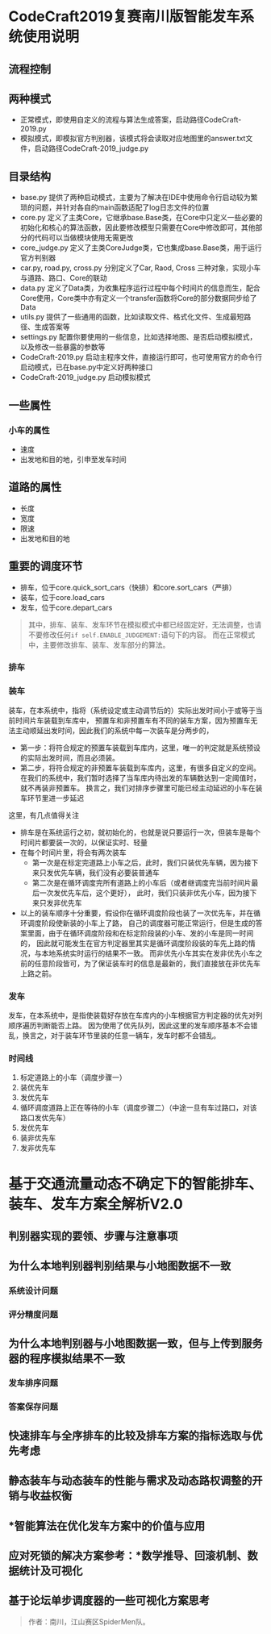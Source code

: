 # CodeCraft2019复赛南川版智能发车系统使用说明

## 流程控制


## 两种模式
- 正常模式，即使用自定义的流程与算法生成答案，启动路径CodeCraft-2019.py
- 模拟模式，即模拟官方判别器，该模式将会读取对应地图里的answer.txt文件，启动路径CodeCraft-2019_judge.py

## 目录结构
- base.py 提供了两种启动模式，主要为了解决在IDE中使用命令行启动较为繁琐的问题，并针对各自的main函数适配了log日志文件的位置
- core.py 定义了主类Core，它继承base.Base类，在Core中只定义一些必要的初始化和核心的算法函数，因此要修改模型只需要在Core中修改即可，其他部分的代码可以当做模块使用无需更改
- core_judge.py 定义了主类CoreJudge类，它也集成base.Base类，用于运行官方判别器
- car.py, road.py, cross.py 分别定义了Car, Raod, Cross 三种对象，实现小车与道路、路口、Core的联动
- data.py 定义了Data类，为收集程序运行过程中每个时间片的信息而生，配合Core使用，Core类中亦有定义一个transfer函数将Core的部分数据同步给了Data
- utils.py 提供了一些通用的函数，比如读取文件、格式化文件、生成最短路径、生成答案等
- settings.py 配置你要使用的一些信息，比如选择地图、是否启动模拟模式，以及修改一些暴露的参数等
- CodeCraft-2019.py 启动主程序文件，直接运行即可，也可使用官方的命令行启动模式，已在base.py中定义好两种接口
- CodeCraft-2019_judge.py 启动模拟模式


## 一些属性
### 小车的属性
- 速度
- 出发地和目的地，引申至发车时间

## 道路的属性
- 长度
- 宽度
- 限速
- 出发地和目的地


## 重要的调度环节
- 排车，位于core.quick_sort_cars（快排）和core.sort_cars（严排）
- 装车，位于core.load_cars
- 发车，位于core.depart_cars

> 其中，排车、装车、发车环节在模拟模式中都已经固定好，无法调整，也请不要修改任何```if self.ENABLE_JUDGEMENT:```语句下的内容。
而在正常模式中，主要修改排车、装车、发车部分的算法。

### 排车

### 装车

装车，在本系统中，指将（系统设定或主动调节后的）实际出发时间小于或等于当前时间片车装载到车库中，
预置车和非预置车有不同的装车方案，因为预置车无法主动顺延出发时间，因此我们的系统中每一次装车是分两步的，
- 第一步：将符合规定的预置车装载到车库内，这里，唯一的判定就是系统预设的实际出发时间，而且必须装。
- 第二步，将符合规定的非预置车装载到车库内，这里，有很多自定义的空间。
在我们的系统中，我们暂时选择了当车库内待出发的车辆数达到一定阈值时，就不再装非预置车。
换言之，我们对排序步骤里可能已经主动延迟的小车在装车环节里进一步延迟

这里，有几点值得关注
- 排车是在系统运行之初，就初始化的，也就是说只要运行一次，但装车是每个时间片都要装一次的，以保证实时、轻量
- 在每个时间片里，将会有两次装车
    - 第一次是在标定完道路上小车之后，此时，我们只装优先车辆，因为接下来只发优先车辆，我们没有必要装普通车
    - 第二次是在循环调度完所有道路上的小车后（或者继调度完当前时间片最后一次发优先车后，这个更好），
    此时，我们只装非优先小车，因为接下来只发非优先车
- 以上的装车顺序十分重要，假设你在循环调度阶段也装了一次优先车，并在循环调度阶段使新装的小车上了路，
自己的调度器可能正常运行，但是生成的答案里面，由于在循环调度阶段和在标定阶段装的小车、发的小车是同一时间的，
因此就可能发生在官方判定器里其实是循环调度阶段装的车先上路的情况，与本地系统实时运行的结果不一致。
而非优先小车其实在发非优先小车之前的任意阶段皆可，为了保证装车时的信息是最新的，我们直接放在非优先车上路之前。

### 发车

发车，在本系统中，是指使装载好存放在车库内的小车根据官方判定器的优先对列顺序遍历判断能否上路。
因为使用了优先队列，因此这里的发车顺序基本不会错乱，换言之，对于装车环节里装的任意一辆车，发车时都不会错乱。

### 时间线
1. 标定道路上的小车（调度步骤一）
2. 装优先车
3. 发优先车
4. 循环调度道路上正在等待的小车（调度步骤二）（中途一旦有车过路口，对该路口发优先车）
5. 发优先车
6. 装非优先车
7. 发非优先车


# 基于交通流量动态不确定下的智能排车、装车、发车方案全解析V2.0

## 判别器实现的要领、步骤与注意事项

## 为什么本地判别器判别结果与小地图数据不一致
### 系统设计问题
### 评分精度问题

## 为什么本地判别器与小地图数据一致，但与上传到服务器的程序模拟结果不一致
### 发车排序问题
### 答案保存问题

## 快速排车与全序排车的比较及排车方案的指标选取与优先考虑

## 静态装车与动态装车的性能与需求及动态路权调整的开销与收益权衡

## *智能算法在优化发车方案中的价值与应用

## 应对死锁的解决方案参考：*数学推导、回滚机制、数据统计及可视化

## 基于论坛单步调度器的一些可视化方案思考

> 作者：南川，江山赛区SpiderMen队。



